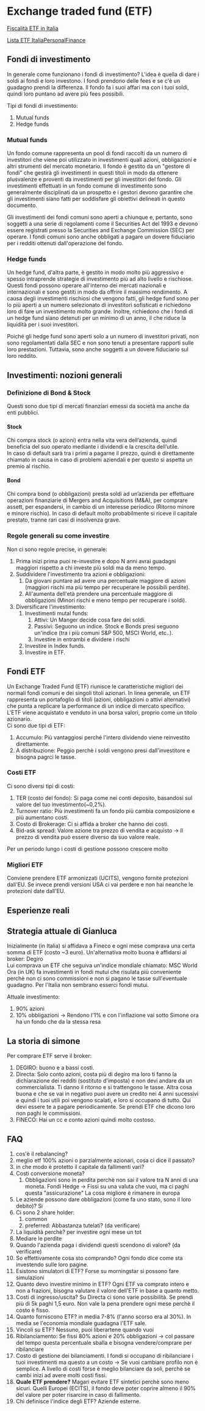 # Exchange traded fund (ETF)

[Fiscalità ETF in Italia](https://www.justetf.com/it/news/etf/la-fiscalita-degli-etf-in-italia.html)

[Lista ETF ItaliaPersonalFinance](https://docs.google.com/spreadsheets/d/12sCTzI8y7BFbNyvX6a3echmRdsPEnx5wad6ib-2za-E/edit)

## Fondi di investimento

In generale come funzionano i fondi di investimento?
L'idea è quella di dare i soldi ai fondi e loro investono. I fondi prendono delle fees e se c'è un guadagno prendi la differenza.
Il fondo fa i suoi affari ma con i tuoi soldi, quindi loro puntano ad avere più fees possibili.

Tipi di fondi di investimento:

1. Mutual funds
2. Hedge funds

### Mutual funds

Un fondo comune rappresenta un pool di fondi raccolti da un numero di investitori che viene poi utilizzato in investimenti quali azioni, obbligazioni e altri strumenti del mercato monetario. Il fondo è gestito da un "gestore di fondi" che gestirà gli investimenti in questi titoli in modo da ottenere plusvalenze e proventi da investimenti per gli investitori del fondo. Gli investimenti effettuati in un fondo comune di investimento sono generalmente disciplinati da un prospetto e i gestori devono garantire che gli investimenti siano fatti per soddisfare gli obiettivi delineati in questo documento.

Gli investimenti dei fondi comuni sono aperti a chiunque e, pertanto, sono soggetti a una serie di regolamenti come il Securities Act del 1993 e devono essere registrati presso la Securities and Exchange Commission (SEC) per operare. I fondi comuni sono anche obbligati a pagare un dovere fiduciario per i redditi ottenuti dall'operazione del fondo.

### Hedge funds

Un hedge fund, d'altra parte, è gestito in modo molto più aggressivo e spesso intraprende strategie di investimento più ad alto livello e rischiose. Questi fondi possono operare all'interno dei mercati nazionali e internazionali e sono gestiti in modo da offrire il massimo rendimento. A causa degli investimenti rischiosi che vengono fatti, gli hedge fund sono per lo più aperti a un numero selezionato di investitori sofisticati e richiedono loro di fare un investimento molto grande. Inoltre, richiedono che i fondi di un hedge fund siano detenuti per un minimo di un anno, il che riduce la liquidità per i suoi investitori.

Poiché gli hedge fund sono aperti solo a un numero di investitori privati, non sono regolamentati dalla SEC e non sono tenuti a presentare rapporti sulle loro prestazioni. Tuttavia, sono anche soggetti a un dovere fiduciario sul loro reddito.

## Investimenti: nozioni generali

### Definizione di Bond & Stock

Questi sono due tipi di mercati finanziari emessi da società ma anche da enti pubblici.

#### Stock

Chi compra stock (o azioni) entra nella vita vera dell’azienda, quindi beneficia del suo operato mediante i dividendi e la crescita dell’utile.  
In caso di default sarà tra i primi a pagarne il prezzo, quindi è direttamente chiamato in causa in caso di problemi aziendali e per questo si aspetta un premio al rischio.

#### Bond

Chi compra bond (o obbligazioni) presta soldi ad un’azienda per effettuare operazioni finanziarie di Mergers and Acquisitions (M&A), per comprare assett, per espandersi, in cambio di un interesse periodico (Ritorno minore e minore rischio).
In caso di default molto probabilmente si riceve il capitale prestato, tranne rari casi di insolvenza grave.

### Regole generali su come investire

Non ci sono regole precise, in generale:

1. Prima inizi prima puoi re-investire e dopo N anni avrai guadagni maggiori rispetto a chi investe più soldi ma da meno tempo.
2. Suddividere l'investimento tra azioni e obbligazioni:
   1. Da giovani puntare ad avere una percentuale maggiore di azioni (maggiori rischi ma più tempo per recuperare le possibili perdite).
   2. All'aumenta dell'età prendere una percentuale maggiore di obbligazioni (Minori rischi e meno tempo per recuperare i soldi).
3. Diversificare l'investimento:
   1. Investimenti mutal funds:
      1. Attivi: Un Manger decide cosa fare dei soldi.
      2. Passivi: Seguono un indice. Stock e Bonds presi seguono un'indice (tra i più comuni S&P 500, MSCI World, etc..).
      3. Investire in entrambi e dividere i rischi
   2. Investire in Index funds.
   3. Investire in ETF.

## Fondi ETF

Un Exchange Traded Fund (ETF) riunisce le caratteristiche migliori dei normali fondi comuni e dei singoli titoli azionari. In linea generale, un ETF rappresenta un portafoglio di titoli (azioni, obbligazioni o attivi alternativi) che punta a replicare la performance di un indice di mercato specifico. L'ETF viene acquistato e venduto in una borsa valori, proprio come un titolo azionario.  
Ci sono due tipi di ETF:

1. Accumulo: Più vantaggiosi perché l'intero dividendo viene reinvestito direttamente.
2. A distribuzione: Peggio perchè i soldi vengono presi dall'investitore e bisogna pagrci le tasse.

### Costi ETF

Ci sono diversi tipi di costi:

1. TER (costo del fondo): Si paga come nei conti deposito, basandosi sul valore del tuo investimento(~0,2%).
2. Turnover ratio: Più investimenti fa un fondo più cambia composizione e più aumentano costi.
3. Costo di Brokerage: Ci si affida a broker che hanno dei costi.
4. Bid-ask spread: Valore azione tra prezzo di vendita e acquisto -> Il prezzo di vendita può essere diverso da suo valore reale.

Per un periodo lungo i costi di gestione possono crescere molto

### Migliori ETF

Conviene prendere ETF armonizzati (UCITS), vengono fornite protezioni dall'EU.
Se invece prendi versioni USA ci vai perdere e non hai neanche le protezioni date dall'EU.

## Esperienze reali

## Strategia attuale di Gianluca

Inizialmente (in Italia) si affidava a Fineco e ogni mese comprava una certa somma di ETF (costo ~3 euro). Un'alternativa molto buona è affidarsi al broker: Degiro  
Lui comprava un ETF che seguiva un'indice mondiale chiamato: MSC World  
Ora (in UK) fa investimenti in fondi mutui che risulata più conveniente perchè non ci sono commissioni e non si pagano le tasse sull'eventuale guadagno. Per l'Italia non sembrano esserci fondi mutui.

Attuale investimento:

1. 90% azioni
2. 10% obbligazioni -> Rendono l'1% e con l'inflazione vai sotto
   Simone ora ha un fondo che da la stessa resa

## La storia di simone

Per comprare ETF serve il broker:

1. DEGIRO: buono e a bassi costi.
2. Directa: Solo conto azioni, costa più di degiro ma loro ti fanno la dichiarazione dei redditi (sostituto d'imposta) e non devi andare da un commercialista. Ti danno il ritorno e si trattengono le tasse. Altra cosa buona e che se vai in negativo puoi avere un credito nei 4 anni sucessivi e quindi i tuoi utili poi vengono scalati, e loro si occupano di tutto. Qui devi essere te a pagare periodicamente. Se prendi ETF che dicono loro non paghi le commissioni.
3. FINECO: Hai un cc e conto azioni quindi molto costoso.

## FAQ

1. cos'è il rebalancing?
2. meglio etf 100% azioni o parzialmente azionari, cosa ci dice il passato?
3. in che modo è protetto il capitale da fallimenti vari?
4. Costi conversione moneta?
   1. Obbligazioni sono in perdita perchè non sai il valore tra N anni di una moneta. Fondi Hedge -> Fissi su una valuta che vuoi, ma ci paghi questa "assicurazione" La cosa migliore è rimanere in europa
5. Le aziende possono dare obbligazioni (come fa uno stato, sono il loro debito)? Si
6. Ci sono 2 share holder:
   1. common
   2. preferred: Abbastanza tutelati? (da verificare)
7. La liquidità perchè? per investire ogni mese un tot
8. Mediare le perdite
9. Quando l'azienda paga i dividendi questi scendono di valore? (da verificare)
10. So effettivamente cosa sto comprando? Ogni fondo dice come sta investendo sulle loro pagine.
11. Esistono simulatori di ETF? Forse su morningstar si possono fare simulazioni
12. Quanto devo investire minimo in ETF? Ogni ETF va comprato intero e non a frazioni, bisogna valutare il valore dell'ETF in base a quanto metto.
13. Costi di ingresso/uscita? Su Directa ci sono varie possibilità. Se prendi più di 5k paghi 1,5 euro. Non vale la pena prendere ogni mese perchè il costo è fisso.
14. Quanto forniscono ETF? in media 7-8% (l'anno scorso era al 30%). In media se l'economia mondiale guadagna l'ETF sale.
15. Vincoli su ETF? Nessuno, puoi liberartene quando vuoi
16. Ribilanciamento: Se fissi 80% azioni e 20% obbligazioni -> col passare del tempo questa percentuale sballa e bisogna vendere/comprare per ribilanciare
17. Costo di gestione dei bilanciamenti. I fondi si occupano di ribilanciare i tuoi investimenti ma questo a un costo -> Se vuoi cambiare profilo non è semplice.
    A livello di costi forse è meglio bilanciare da soli, perchè se cambi inizi ad avere molti costi fissi.
18. **Quale ETF prendere?** Magari evitare ETF sintetici perchè sono meno sicuri. Quelli Europei (ECITS), il fondo deve poter coprire almeno il 90% del valore per poter risarcire in caso di fallimento.
19. Chi definisce l'indice degli ETF? Aziende esterne.
